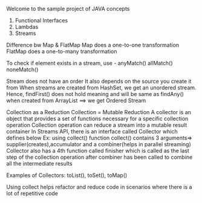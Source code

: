Welcome to the sample project of JAVA concepts

1) Functional Interfaces
2) Lambdas
3) Streams

Difference bw Map & FlatMap
Map does a one-to-one transformation
FlatMap does a one-to-many transformation

To check if element exists in a stream, use -
anyMatch()
allMatch()
noneMatch()

Stream does not have an order
It also depends on the source you create it from
When streams are created from HashSet, we get an unordered stream.
Hence, findFirst() does not hold meaning and will be same as findAny()
when created from ArrayList ==> we get Ordered Stream

Collection as a Reduction
Collection = Mutable Reduction
A collector is an object that provides a set of functions necessary for a specific collection operation
Collection operation can reduce a stream into a mutable result container
In Streams API, there is an interface called Collector which defines below 
Ex: using collect() function
collect() contains 3 arguments=> supplier(creates),accumulator and a combiner(helps in parallel streaming)
Collector also has a 4th function called finisher which is called as the last step of the collection operation 
after combiner has been called to combine all the intermediate results

Examples of Collectors: toList(), toSet(), toMap()

Using collect helps refactor and reduce code in scenarios where there is a lot of repetitive code

